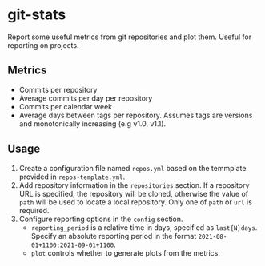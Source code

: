 git-stats
===

Report some useful metrics from git repositories and plot them. Useful for reporting on projects.

## Metrics

- Commits per repository
- Average commits per day per repository
- Commits per calendar week
- Average days between tags per repository. Assumes tags are versions and monotonically increasing (e.g v1.0, v1.1).

## Usage

1. Create a configuration file named `repos.yml` based on the temmplate provided in `repos-template.yml`.
1. Add repository information in the `repositories` section. If a repository URL is specified, the repository will be
   cloned, otherwise the value of `path` will be used to locate a local repository. Only one of `path` or `url` is
   required.
1. Configure reporting options in the `config` section.
   - `reporting_period` is a relative time in days, specified as `last{N}days`. Specify an absolute reporting 
     period in the format `2021-08-01+1100:2021-09-01+1100`.
   - `plot` controls whether to generate plots from the metrics.
